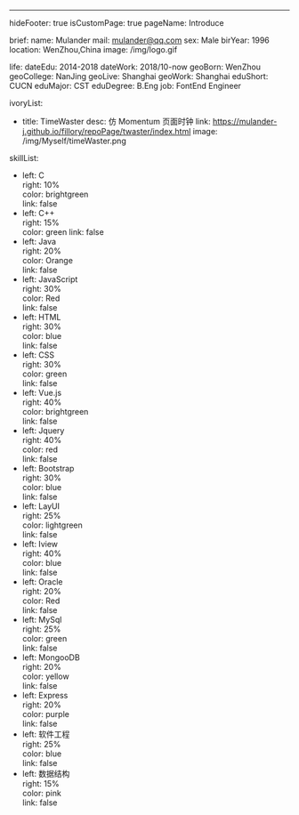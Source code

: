 ---

hideFooter: true
isCustomPage: true
pageName: Introduce

brief:
  name: Mulander
  mail: mulander@qq.com
  sex: Male
  birYear: 1996
  location: WenZhou,China
  image: /img/logo.gif
  
life: 
  dateEdu: 2014-2018
  dateWork: 2018/10-now
  geoBorn: WenZhou
  geoCollege: NanJing
  geoLive: Shanghai
  geoWork: Shanghai
  eduShort: CUCN
  eduMajor: CST
  eduDegree: B.Eng
  job: FontEnd Engineer
  
ivoryList:
- title: TimeWaster
  desc: 仿 Momentum 页面时钟
  link: https://mulander-j.github.io/fillory/repoPage/twaster/index.html
  image: /img/Myself/timeWaster.png
  
skillList:
- left: C  
  right: 10%  
  color: brightgreen  
  link: false 
- left: C++  
  right: 15%  
  color: green 
  link: false 
- left: Java  
  right: 20%  
  color: Orange  
  link: false 
- left: JavaScript  
  right: 30%  
  color: Red  
  link: false 
- left: HTML  
  right: 30%  
  color: blue  
  link: false 
- left: CSS  
  right: 30%  
  color: green  
  link: false 
- left: Vue.js  
  right: 40%  
  color: brightgreen  
  link: false 
- left: Jquery  
  right: 40%  
  color: red  
  link: false 
- left: Bootstrap  
  right: 30%  
  color: blue  
  link: false 
- left: LayUI  
  right: 25%  
  color: lightgreen  
  link: false 
- left: Iview  
  right: 40%  
  color: blue  
  link: false 
- left: Oracle  
  right: 20%  
  color: Red  
  link: false 
- left: MySql  
  right: 25%  
  color: green  
  link: false 
- left: MongooDB  
  right: 20%  
  color: yellow  
  link: false 
- left: Express  
  right: 20%  
  color: purple  
  link: false 
- left: 软件工程  
  right: 25%  
  color: blue  
  link: false 
- left: 数据结构  
  right: 15%  
  color: pink  
  link: false 
 

